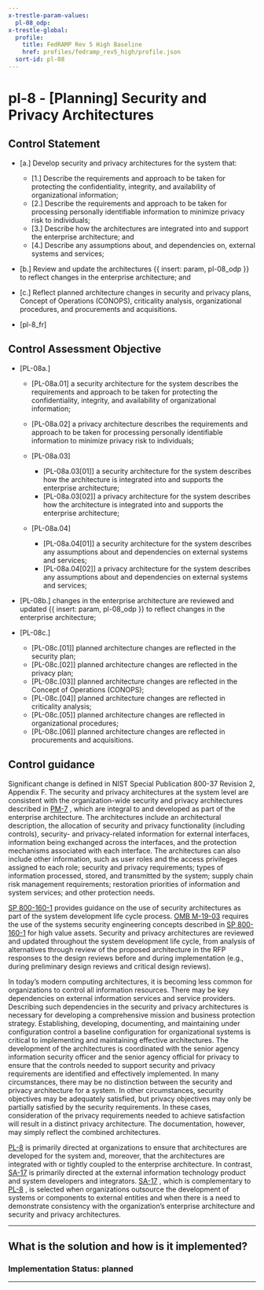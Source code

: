 ```yaml
---
x-trestle-param-values:
  pl-08_odp:
x-trestle-global:
  profile:
    title: FedRAMP Rev 5 High Baseline
    href: profiles/fedramp_rev5_high/profile.json
  sort-id: pl-08
---
```


# pl-8 - \[Planning\] Security and Privacy Architectures

## Control Statement

- \[a.\] Develop security and privacy architectures for the system that:

  - \[1.\] Describe the requirements and approach to be taken for protecting the confidentiality, integrity, and availability of organizational information;
  - \[2.\] Describe the requirements and approach to be taken for processing personally identifiable information to minimize privacy risk to individuals;
  - \[3.\] Describe how the architectures are integrated into and support the enterprise architecture; and
  - \[4.\] Describe any assumptions about, and dependencies on, external systems and services;

- \[b.\] Review and update the architectures {{ insert: param, pl-08_odp }} to reflect changes in the enterprise architecture; and

- \[c.\] Reflect planned architecture changes in security and privacy plans, Concept of Operations (CONOPS), criticality analysis, organizational procedures, and procurements and acquisitions.

- \[pl-8_fr\]

## Control Assessment Objective

- \[PL-08a.\]

  - \[PL-08a.01\] a security architecture for the system describes the requirements and approach to be taken for protecting the confidentiality, integrity, and availability of organizational information;
  - \[PL-08a.02\] a privacy architecture describes the requirements and approach to be taken for processing personally identifiable information to minimize privacy risk to individuals;
  - \[PL-08a.03\]

    - \[PL-08a.03[01]\] a security architecture for the system describes how the architecture is integrated into and supports the enterprise architecture;
    - \[PL-08a.03[02]\] a privacy architecture for the system describes how the architecture is integrated into and supports the enterprise architecture;

  - \[PL-08a.04\]

    - \[PL-08a.04[01]\] a security architecture for the system describes any assumptions about and dependencies on external systems and services;
    - \[PL-08a.04[02]\] a privacy architecture for the system describes any assumptions about and dependencies on external systems and services;

- \[PL-08b.\] changes in the enterprise architecture are reviewed and updated {{ insert: param, pl-08_odp }} to reflect changes in the enterprise architecture;

- \[PL-08c.\]

  - \[PL-08c.[01]\] planned architecture changes are reflected in the security plan;
  - \[PL-08c.[02]\] planned architecture changes are reflected in the privacy plan;
  - \[PL-08c.[03]\] planned architecture changes are reflected in the Concept of Operations (CONOPS);
  - \[PL-08c.[04]\] planned architecture changes are reflected in criticality analysis;
  - \[PL-08c.[05]\] planned architecture changes are reflected in organizational procedures;
  - \[PL-08c.[06]\] planned architecture changes are reflected in procurements and acquisitions.

## Control guidance

Significant change is defined in NIST Special Publication 800-37 Revision 2, Appendix F.
The security and privacy architectures at the system level are consistent with the organization-wide security and privacy architectures described in [PM-7](#pm-7) , which are integral to and developed as part of the enterprise architecture. The architectures include an architectural description, the allocation of security and privacy functionality (including controls), security- and privacy-related information for external interfaces, information being exchanged across the interfaces, and the protection mechanisms associated with each interface. The architectures can also include other information, such as user roles and the access privileges assigned to each role; security and privacy requirements; types of information processed, stored, and transmitted by the system; supply chain risk management requirements; restoration priorities of information and system services; and other protection needs.

[SP 800-160-1](#e3cc0520-a366-4fc9-abc2-5272db7e3564) provides guidance on the use of security architectures as part of the system development life cycle process. [OMB M-19-03](#c5e11048-1d38-4af3-b00b-0d88dc26860c) requires the use of the systems security engineering concepts described in [SP 800-160-1](#e3cc0520-a366-4fc9-abc2-5272db7e3564) for high value assets. Security and privacy architectures are reviewed and updated throughout the system development life cycle, from analysis of alternatives through review of the proposed architecture in the RFP responses to the design reviews before and during implementation (e.g., during preliminary design reviews and critical design reviews).

In today’s modern computing architectures, it is becoming less common for organizations to control all information resources. There may be key dependencies on external information services and service providers. Describing such dependencies in the security and privacy architectures is necessary for developing a comprehensive mission and business protection strategy. Establishing, developing, documenting, and maintaining under configuration control a baseline configuration for organizational systems is critical to implementing and maintaining effective architectures. The development of the architectures is coordinated with the senior agency information security officer and the senior agency official for privacy to ensure that the controls needed to support security and privacy requirements are identified and effectively implemented. In many circumstances, there may be no distinction between the security and privacy architecture for a system. In other circumstances, security objectives may be adequately satisfied, but privacy objectives may only be partially satisfied by the security requirements. In these cases, consideration of the privacy requirements needed to achieve satisfaction will result in a distinct privacy architecture. The documentation, however, may simply reflect the combined architectures.

[PL-8](#pl-8) is primarily directed at organizations to ensure that architectures are developed for the system and, moreover, that the architectures are integrated with or tightly coupled to the enterprise architecture. In contrast, [SA-17](#sa-17) is primarily directed at the external information technology product and system developers and integrators. [SA-17](#sa-17) , which is complementary to [PL-8](#pl-8) , is selected when organizations outsource the development of systems or components to external entities and when there is a need to demonstrate consistency with the organization’s enterprise architecture and security and privacy architectures.

______________________________________________________________________

## What is the solution and how is it implemented?

<!-- For implementation status enter one of: implemented, partial, planned, alternative, not-applicable -->

<!-- Note that the list of rules under ### Rules: is read-only and changes will not be captured after assembly to JSON -->

<!-- Add control implementation description here for control: pl-8 -->

### Implementation Status: planned

______________________________________________________________________
